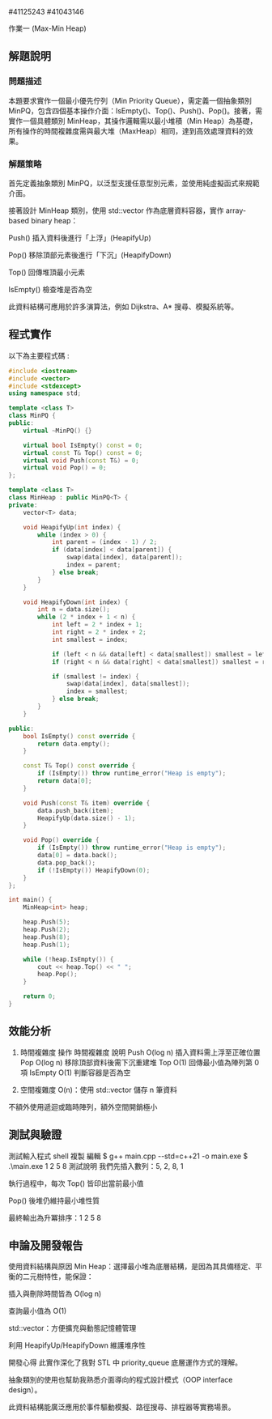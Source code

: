 #41125243
#41043146

作業一 (Max-Min Heap)

## 解題說明
### 問題描述
本題要求實作一個最小優先佇列（Min Priority Queue），需定義一個抽象類別 MinPQ，包含四個基本操作介面：IsEmpty()、Top()、Push()、Pop()。接著，需實作一個具體類別 MinHeap，其操作邏輯需以最小堆積（Min Heap）為基礎，所有操作的時間複雜度需與最大堆（MaxHeap）相同，達到高效處理資料的效果。

### 解題策略
首先定義抽象類別 MinPQ，以泛型支援任意型別元素，並使用純虛擬函式來規範介面。

接著設計 MinHeap 類別，使用 std::vector<T> 作為底層資料容器，實作 array-based binary heap：

Push() 插入資料後進行「上浮」(HeapifyUp)

Pop() 移除頂部元素後進行「下沉」(HeapifyDown)

Top() 回傳堆頂最小元素

IsEmpty() 檢查堆是否為空

此資料結構可應用於許多演算法，例如 Dijkstra、A* 搜尋、模擬系統等。

## 程式實作

以下為主要程式碼 :

```cpp
#include <iostream>
#include <vector>
#include <stdexcept>
using namespace std;

template <class T>
class MinPQ {
public:
    virtual ~MinPQ() {}

    virtual bool IsEmpty() const = 0;
    virtual const T& Top() const = 0;
    virtual void Push(const T&) = 0;
    virtual void Pop() = 0;
};

template <class T>
class MinHeap : public MinPQ<T> {
private:
    vector<T> data;

    void HeapifyUp(int index) {
        while (index > 0) {
            int parent = (index - 1) / 2;
            if (data[index] < data[parent]) {
                swap(data[index], data[parent]);
                index = parent;
            } else break;
        }
    }

    void HeapifyDown(int index) {
        int n = data.size();
        while (2 * index + 1 < n) {
            int left = 2 * index + 1;
            int right = 2 * index + 2;
            int smallest = index;

            if (left < n && data[left] < data[smallest]) smallest = left;
            if (right < n && data[right] < data[smallest]) smallest = right;

            if (smallest != index) {
                swap(data[index], data[smallest]);
                index = smallest;
            } else break;
        }
    }

public:
    bool IsEmpty() const override {
        return data.empty();
    }

    const T& Top() const override {
        if (IsEmpty()) throw runtime_error("Heap is empty");
        return data[0];
    }

    void Push(const T& item) override {
        data.push_back(item);
        HeapifyUp(data.size() - 1);
    }

    void Pop() override {
        if (IsEmpty()) throw runtime_error("Heap is empty");
        data[0] = data.back();
        data.pop_back();
        if (!IsEmpty()) HeapifyDown(0);
    }
};

int main() {
    MinHeap<int> heap;

    heap.Push(5);
    heap.Push(2);
    heap.Push(8);
    heap.Push(1);

    while (!heap.IsEmpty()) {
        cout << heap.Top() << " ";
        heap.Pop();
    }

    return 0;
}
```

## 效能分析
1. 時間複雜度
操作	時間複雜度	說明
Push	O(log n)	插入資料需上浮至正確位置
Pop	O(log n)	移除頂部資料後需下沉重建堆
Top	O(1)	回傳最小值為陣列第 0 項
IsEmpty	O(1)	判斷容器是否為空

2. 空間複雜度
O(n)：使用 std::vector<T> 儲存 n 筆資料

不額外使用遞迴或臨時陣列，額外空間開銷極小

## 測試與驗證
測試輸入程式
shell
複製
編輯
$ g++ main.cpp --std=c++21 -o main.exe
$ .\main.exe
1 2 5 8
測試說明
我們先插入數列：5, 2, 8, 1

執行過程中，每次 Top() 皆印出當前最小值

Pop() 後堆仍維持最小堆性質

最終輸出為升冪排序：1 2 5 8

## 申論及開發報告
使用資料結構與原因
Min Heap：選擇最小堆為底層結構，是因為其具備穩定、平衡的二元樹特性，能保證：

插入與刪除時間皆為 O(log n)

查詢最小值為 O(1)

std::vector：方便擴充與動態記憶體管理

利用 HeapifyUp/HeapifyDown 維護堆序性

開發心得
此實作深化了我對 STL 中 priority_queue 底層運作方式的理解。

抽象類別的使用也幫助我熟悉介面導向的程式設計模式（OOP interface design）。

此資料結構能廣泛應用於事件驅動模擬、路徑搜尋、排程器等實務場景。

